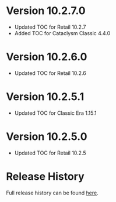 # Version 10.2.7.0

* Updated TOC for Retail 10.2.7
* Added TOC for Cataclysm Classic 4.4.0

# Version 10.2.6.0

* Updated TOC for Retail 10.2.6

# Version 10.2.5.1

* Updated TOC for Classic Era 1.15.1

# Version 10.2.5.0

* Updated TOC for Retail 10.2.5

# Release History

Full release history can be found [here](https://github.com/kstange/OPieMasque/wiki/Release-Notes).
